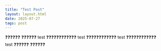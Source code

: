```yaml
---
title: "Test Post"
layout: layout.html
date: 2025-07-27
tags: post
---
```

❓❓❓❓❓❓
❓❓❓❓❓❓
test
❓❓❓❓❓❓❓❓❓❓❓❓
test
❓❓❓❓❓❓❓❓❓❓❓❓
test
❓❓❓❓❓❓❓❓❓❓❓❓
test
❓❓❓❓❓❓
❓❓❓❓❓❓
